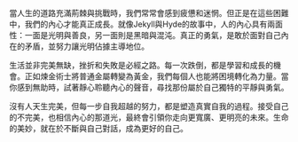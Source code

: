 當人生的道路充滿荊棘與挑戰時，我們常常會感到疲憊和迷惘。但正是在這些困難中，我們的內心才能真正成長。就像Jekyll與Hyde的故事中，人的內心具有兩面性：一面是光明與善良，另一面則是黑暗與混沌。真正的勇氣，是敢於面對自己內在的矛盾，並努力讓光明佔據主導地位。

生活並非完美無缺，挫折和失敗是必經之路。每一次跌倒，都是學習和成長的機會。正如煉金術士將普通金屬轉變為黃金，我們每個人也能將困境轉化為力量。當你感到無助時，試著靜心聆聽內心的聲音，尋找那份屬於自己獨特的平靜與勇氣。

沒有人天生完美，但每一步自我超越的努力，都是塑造真實自我的過程。接受自己的不完美，也相信內心的那道光，最終會引領你走向更寬廣、更明亮的未來。生命的美妙，就在於不斷與自己對話，成為更好的自己。